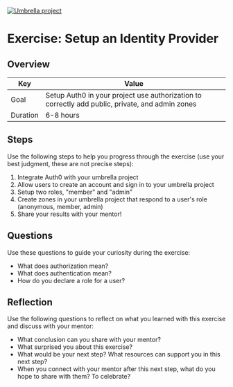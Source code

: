 <a href="../../overview/README.md#umbrella-project"><img src="../umbrella.svg" alt="Umbrella project"></a>

# Exercise: Setup an Identity Provider

## Overview

| Key | Value |
| --- | --- |
| Goal | Setup Auth0 in your project use authorization to correctly add public, private, and admin zones |
| Duration | 6-8 hours |


## Steps

Use the following steps to help you progress through the exercise (use your best judgment, these are not precise steps):

1. Integrate Auth0 with your umbrella project
2. Allow users to create an account and sign in to your umbrella project
3. Setup two roles, "member" and "admin"
4. Create zones in your umbrella project that respond to a user's role (anonymous, member, admin)
5. Share your results with your mentor!

## Questions

Use these questions to guide your curiosity during the exercise:

- What does authorization mean?
- What does authentication mean?
- How do you declare a role for a user?

## Reflection

Use the following questions to reflect on what you learned with this exercise and discuss with your mentor:

- What conclusion can you share with your mentor?
- What surprised you about this exercise?
- What would be your next step? What resources can support you in this next step?
- When you connect with your mentor after this next step, what do you hope to share with them? To celebrate? 


